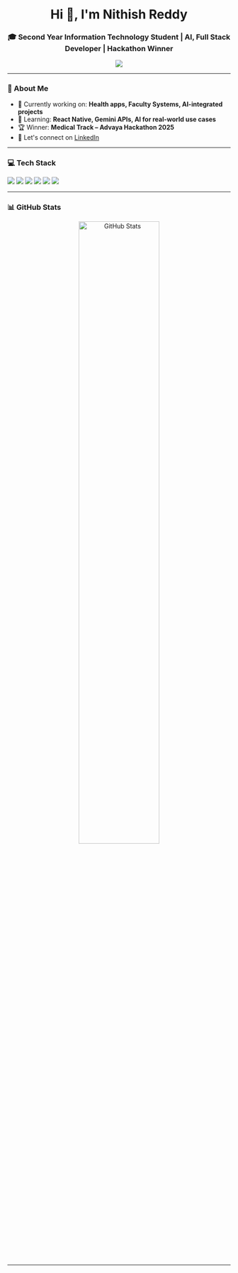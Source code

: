 <!-- Profile README - Nithish Reddy -->

<h1 align="center">Hi 👋, I'm Nithish Reddy</h1>
<h3 align="center">🎓 Second Year Information Technology Student | AI, Full Stack Developer | Hackathon Winner</h3>

<p align="center">
  <img src="https://readme-typing-svg.demolab.com?font=Fira+Code&size=22&duration=2500&pause=1000&color=00FFFF&center=true&vCenter=true&width=600&lines=Passionate%20about%20Technology%20and%20Innovation;Full%20Stack%20Developer;AI%20Enthusiast;Hackathon%20Winner" />
</p>

---

### 🧠 About Me
- 🔭 Currently working on: **Health apps, Faculty Systems, AI-integrated projects**
- 🌱 Learning: **React Native, Gemini APIs, AI for real-world use cases**
- 🏆 Winner: **Medical Track – Advaya Hackathon 2025**
- 🤝 Let's connect on [LinkedIn](https://www.linkedin.com/in/nithish-reddy-90a648227/)

---
### 💻 Tech Stack

<p align="left">
  <img src="https://img.shields.io/badge/React-20232A?style=for-the-badge&logo=react&logoColor=61DAFB"/>
  <img src="https://img.shields.io/badge/Flutter-02569B?style=for-the-badge&logo=flutter&logoColor=white"/>
  <img src="https://img.shields.io/badge/Java-ED8B00?style=for-the-badge&logo=java&logoColor=white"/>
  <img src="https://img.shields.io/badge/Python-3776AB?style=for-the-badge&logo=python&logoColor=white"/>
  <img src="https://img.shields.io/badge/Firebase-ffca28?style=for-the-badge&logo=firebase&logoColor=black"/>
  <img src="https://img.shields.io/badge/MySQL-00758F?style=for-the-badge&logo=mysql&logoColor=white"/>
</p>

---

### 📊 GitHub Stats

<p align="center">
  <img width="60%" src="https://github-readme-stats.vercel.app/api?username=Nithishreddyyyy&show_icons=true&hide=contribs&theme=radical" alt="GitHub Stats" />
</p>

---
